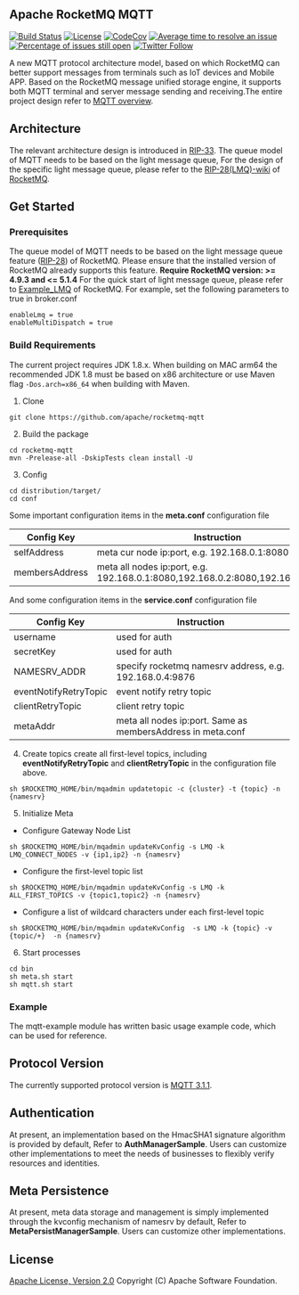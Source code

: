 ## Apache RocketMQ MQTT
[![Build Status](https://api.travis-ci.com/apache/rocketmq-mqtt.svg?branch=main)](https://travis-ci.com/github/apache/rocketmq-mqtt)
[![License](https://img.shields.io/badge/license-Apache%202-4EB1BA.svg)](https://www.apache.org/licenses/LICENSE-2.0.html)
[![CodeCov](https://codecov.io/gh/apache/rocketmq-mqtt/branch/main/graph/badge.svg)](https://codecov.io/gh/apache/rocketmq-mqtt)
[![Average time to resolve an issue](http://isitmaintained.com/badge/resolution/apache/rocketmq-mqtt.svg)](http://isitmaintained.com/project/apache/rocketmq-mqtt "Average time to resolve an issue")
[![Percentage of issues still open](http://isitmaintained.com/badge/open/apache/rocketmq-mqtt.svg)](http://isitmaintained.com/project/apache/rocketmq-mqtt "Percentage of issues still open")
[![Twitter Follow](https://img.shields.io/twitter/follow/ApacheRocketMQ?style=social)](https://twitter.com/intent/follow?screen_name=ApacheRocketMQ)

A new MQTT protocol architecture model, based on which RocketMQ can better support messages from terminals such as IoT devices and Mobile APP. Based on the RocketMQ message unified storage engine, it supports both MQTT terminal and server message sending and receiving.The entire project design refer to [MQTT overview](https://rocketmq.apache.org/docs/mqtt/01RocketMQMQTTOverview).

## Architecture
The relevant architecture design is introduced in [RIP-33](https://docs.google.com/document/d/1AD1GkV9mqE_YFA97uVem4SmB8ZJSXiJZvzt7-K6Jons/edit#).
The queue model of MQTT needs to be based on the light message queue, For the design of the specific light message queue, please refer to the [RIP-28(LMQ)-wiki](https://github.com/apache/rocketmq/wiki/RIP-28-Light-message-queue-%28LMQ%29) of [RocketMQ](https://github.com/apache/rocketmq).

## Get Started

### Prerequisites
The queue model of MQTT needs to be based on the light message queue feature ([RIP-28](https://github.com/apache/rocketmq/pull/3694)) of RocketMQ. Please ensure that the installed version of RocketMQ already supports this feature.
**Require RocketMQ version: >= 4.9.3 and <= 5.1.4**
For the quick start of light message queue, please refer to [Example_LMQ](https://github.com/apache/rocketmq/blob/develop/docs/cn/Example_LMQ.md) of RocketMQ. 
For example, set the following parameters to true in broker.conf
```
enableLmq = true
enableMultiDispatch = true
```

### Build Requirements
The current project requires JDK 1.8.x.  When building on MAC arm64 the recommended JDK 1.8 must be based on x86 architecture or use Maven flag `-Dos.arch=x86_64` when building with Maven.

1. Clone
```shell
git clone https://github.com/apache/rocketmq-mqtt
```
2. Build the package
```shell
cd rocketmq-mqtt
mvn -Prelease-all -DskipTests clean install -U
```
3. Config
```shell
cd distribution/target/
cd conf
```
Some important configuration items in the **meta.conf** configuration file 

| **Config Key** | **Instruction**                                              |
| -------------- | ------------------------------------------------------------ |
| selfAddress    | meta cur node ip:port, e.g. 192.168.0.1:8080                 |
| membersAddress | meta all nodes ip:port, e.g. 192.168.0.1:8080,192.168.0.2:8080,192.168.0.3:8080 |

And some configuration items in the **service.conf** configuration file

| **Config Key**        | **Instruction**                                             |
| --------------------- | ----------------------------------------------------------- |
| username              | used for auth                                               |
| secretKey             | used for auth                                               |
| NAMESRV_ADDR          | specify rocketmq namesrv address, e.g. 192.168.0.4:9876     |
| eventNotifyRetryTopic | event notify retry topic                                    |
| clientRetryTopic      | client retry topic                                          |
| metaAddr              | meta all nodes ip:port. Same as membersAddress in meta.conf |

4. Create topics
   create all first-level topics, including **eventNotifyRetryTopic** and **clientRetryTopic** in the configuration file above.
```shell
sh $ROCKETMQ_HOME/bin/mqadmin updatetopic -c {cluster} -t {topic} -n {namesrv}
```
5. Initialize Meta
- Configure Gateway Node List
```shell
sh $ROCKETMQ_HOME/bin/mqadmin updateKvConfig -s LMQ -k LMQ_CONNECT_NODES -v {ip1,ip2} -n {namesrv}
```
- Configure the first-level topic list
```shell
sh $ROCKETMQ_HOME/bin/mqadmin updateKvConfig -s LMQ -k ALL_FIRST_TOPICS -v {topic1,topic2} -n {namesrv}
```
- Configure a list of wildcard characters under each first-level topic
```shell
sh $ROCKETMQ_HOME/bin/mqadmin updateKvConfig  -s LMQ -k {topic} -v {topic/+}  -n {namesrv}
```
6. Start processes
```shell
cd bin
sh meta.sh start
sh mqtt.sh start
```

### Example
The mqtt-example module has written basic usage example code, which can be used for reference.

## Protocol Version
The currently supported protocol version is [MQTT 3.1.1](http://docs.oasis-open.org/mqtt/mqtt/v3.1.1/os/mqtt-v3.1.1-os.pdf).

## Authentication
At present, an implementation based on the HmacSHA1 signature algorithm is provided by default, Refer to **AuthManagerSample**. Users can customize other implementations to meet the needs of businesses to flexibly verify resources and identities.

## Meta Persistence
At present, meta data storage and management is simply implemented through the kvconfig mechanism of namesrv by default, Refer to **MetaPersistManagerSample**. Users can customize other implementations.

## License
[Apache License, Version 2.0](http://www.apache.org/licenses/LICENSE-2.0.html) Copyright (C) Apache Software Foundation.

